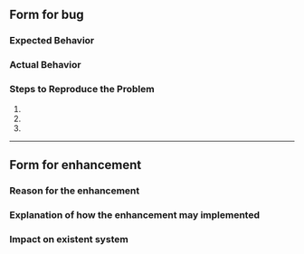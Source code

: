 ## Form for bug
### Expected Behavior

### Actual Behavior

### Steps to Reproduce the Problem

  1.
  1.
  1.

-----

## Form for enhancement
### Reason for the enhancement

### Explanation of how the enhancement may implemented

### Impact on existent system

